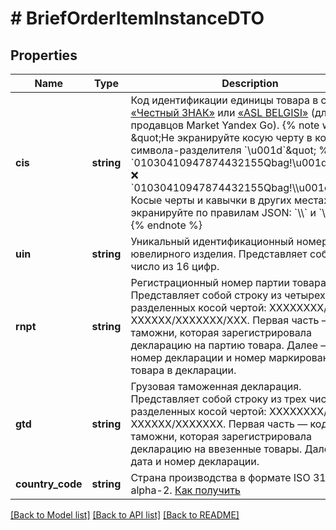 # # BriefOrderItemInstanceDTO

## Properties

Name | Type | Description | Notes
------------ | ------------- | ------------- | -------------
**cis** | **string** | Код идентификации единицы товара в системе [«Честный ЗНАК»](https://честныйзнак.рф/) или [«ASL BELGISI»](https://aslbelgisi.uz) (для продавцов Market Yandex Go).  {% note warning \&quot;Не экранируйте косую черту в коде символа-разделителя &#x60;\\u001d&#x60;\&quot; %}  ✅ &#x60;01030410947874432155Qbag!\\u001d93Zjqw&#x60;  ❌ &#x60;01030410947874432155Qbag!\\\\u001d93Zjqw&#x60;  Косые черты и кавычки в других местах экранируйте по правилам JSON: &#x60;\\\\&#x60; и &#x60;\\\&quot;&#x60;  {% endnote %} | [optional]
**uin** | **string** | Уникальный идентификационный номер ювелирного изделия.  Представляет собой число из 16 цифр. | [optional]
**rnpt** | **string** | Регистрационный номер партии товара.  Представляет собой строку из четырех чисел, разделенных косой чертой: ХХХХХХХХ/ХХХХХХ/ХХХХХХХ/ХХХ.  Первая часть — код таможни, которая зарегистрировала декларацию на партию товара. Далее — дата, номер декларации и номер маркированного товара в декларации. | [optional]
**gtd** | **string** | Грузовая таможенная декларация.  Представляет собой строку из трех чисел, разделенных косой чертой: ХХХХХХХХ/ХХХХХХ/ХХХХХХХ.  Первая часть — код таможни, которая зарегистрировала декларацию на ввезенные товары. Далее — дата и номер декларации. | [optional]
**country_code** | **string** | Страна производства в формате ISO 3166-1 alpha-2. [Как получить](../../reference/regions/getRegionsCodes.md) | [optional]

[[Back to Model list]](../../README.md#models) [[Back to API list]](../../README.md#endpoints) [[Back to README]](../../README.md)
